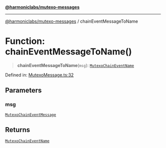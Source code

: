 [**@harmoniclabs/mutexo-messages**](../README.md)

***

[@harmoniclabs/mutexo-messages](../README.md) / chainEventMessageToName

# Function: chainEventMessageToName()

> **chainEventMessageToName**(`msg`): [`MutexoChainEventName`](../type-aliases/MutexoChainEventName.md)

Defined in: [MutexoMessage.ts:32](https://github.com/HarmonicLabs/mutexo-messages/blob/aefac8841dc1fa8aebb577df666016362446522d/src/MutexoMessage.ts#L32)

## Parameters

### msg

[`MutexoChainEventMessage`](../type-aliases/MutexoChainEventMessage.md)

## Returns

[`MutexoChainEventName`](../type-aliases/MutexoChainEventName.md)
